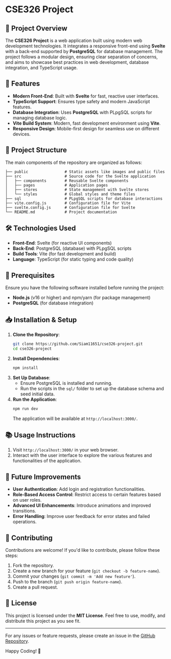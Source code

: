 # CSE326 Project

## 📘 Project Overview
The **CSE326 Project** is a web application built using modern web development technologies. It integrates a responsive front-end using **Svelte** with a back-end supported by **PostgreSQL** for database management. The project follows a modular design, ensuring clear separation of concerns, and aims to showcase best practices in web development, database integration, and TypeScript usage.

## 🚀 Features
- **Modern Front-End**: Built with **Svelte** for fast, reactive user interfaces.
- **TypeScript Support**: Ensures type safety and modern JavaScript features.
- **Database Integration**: Uses **PostgreSQL** with PLpgSQL scripts for managing database logic.
- **Vite Build System**: Modern, fast development environment using **Vite**.
- **Responsive Design**: Mobile-first design for seamless use on different devices.

## 📂 Project Structure
The main components of the repository are organized as follows:
```
├── public                # Static assets like images and public files
├── src                   # Source code for the Svelte application
│   ├── components        # Reusable Svelte components
│   ├── pages             # Application pages
│   ├── stores            # State management with Svelte stores
│   └── styles            # Global styles and theme files
├── sql                   # PLpgSQL scripts for database interactions
├── vite.config.js        # Configuration file for Vite
├── svelte.config.js      # Configuration file for Svelte
└── README.md             # Project documentation
```

## 🛠️ Technologies Used
- **Front-End**: Svelte (for reactive UI components)
- **Back-End**: PostgreSQL (database) with PLpgSQL scripts
- **Build Tools**: Vite (for fast development and build)
- **Language**: TypeScript (for static typing and code quality)

## 🔧 Prerequisites
Ensure you have the following software installed before running the project:
- **Node.js** (v16 or higher) and npm/yarn (for package management)
- **PostgreSQL** (for database integration)

## 📥 Installation & Setup
1. **Clone the Repository**:
   ```bash
   git clone https://github.com/Siam11651/cse326-project.git
   cd cse326-project
   ```
2. **Install Dependencies**:
   ```bash
   npm install
   ```
3. **Set Up Database**:
   - Ensure PostgreSQL is installed and running.
   - Run the scripts in the `sql/` folder to set up the database schema and seed initial data.
4. **Run the Application**:
   ```bash
   npm run dev
   ```
   The application will be available at `http://localhost:3000/`.

## 📚 Usage Instructions
1. Visit `http://localhost:3000/` in your web browser.
2. Interact with the user interface to explore the various features and functionalities of the application.

## 🚀 Future Improvements
- **User Authentication**: Add login and registration functionalities.
- **Role-Based Access Control**: Restrict access to certain features based on user roles.
- **Advanced UI Enhancements**: Introduce animations and improved transitions.
- **Error Handling**: Improve user feedback for error states and failed operations.

## 🤝 Contributing
Contributions are welcome! If you'd like to contribute, please follow these steps:
1. Fork the repository.
2. Create a new branch for your feature (`git checkout -b feature-name`).
3. Commit your changes (`git commit -m 'Add new feature'`).
4. Push to the branch (`git push origin feature-name`).
5. Create a pull request.

## 📄 License
This project is licensed under the **MIT License**. Feel free to use, modify, and distribute this project as you see fit.

---

For any issues or feature requests, please create an issue in the [GitHub Repository](https://github.com/Siam11651/cse326-project/issues).

Happy Coding! 🚀

